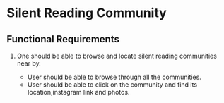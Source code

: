 # Silent Reading Community

## Functional Requirements
1. One should be able to browse and locate silent reading communities near by. 


    - User should be able to browse through all the communities.
    - User should be able to click on the community and find its location,instagram link and photos. 
